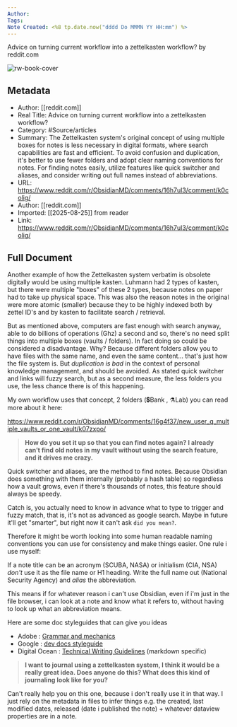 ```yaml
---
Author: 
Tags:
Note Created: <%8 tp.date.now("dddd Do MMMN YY HH:mm") %>
---
```

Advice on turning current workflow into a zettelkasten workflow? by reddit.com

![rw-book-cover](https://www.redditstatic.com/desktop2x/img/favicon/android-icon-192x192.png)

## Metadata
- Author: [[reddit.com]]
- Real Title: Advice on turning current workflow into a zettelkasten workflow?
- Category: #Source/articles
- Summary: The Zettelkasten system's original concept of using multiple boxes for notes is less necessary in digital formats, where search capabilities are fast and efficient. To avoid confusion and duplication, it's better to use fewer folders and adopt clear naming conventions for notes. For finding notes easily, utilize features like quick switcher and aliases, and consider writing out full names instead of abbreviations.
- URL: https://www.reddit.com/r/ObsidianMD/comments/16h7ul3/comment/k0colig/
- Author: [[reddit.com]]
- Imported: [[2025-08-25]] from reader
- Link: https://www.reddit.com/r/ObsidianMD/comments/16h7ul3/comment/k0colig/

## Full Document
Another example of how the Zettelkasten system verbatim is obsolete digitally would be using multiple kasten. Luhmann had 2 types of kasten, but there were multiple "boxes" of these 2 types, because notes on paper had to take up physical space. This was also the reason notes in the original were more atomic (smaller) because they to be highly indexed both by zettel ID's and by kasten to facilitate search / retrieval.

But as mentioned above, computers are fast enough with search anyway, able to do billions of operations (Ghz) a second and so, there's no need split things into multiple boxes (vaults / folders). In fact doing so could be considered a disadvantage. Why? Because different folders allow you to have files with the same name, and even the same content... that's just how the file system is. But *duplication is bad* in the context of personal knowledge management, and should be avoided. As stated quick switcher and links will fuzzy search, but as a second measure, the less folders you use, the less chance there is of this happening.

My own workflow uses that concept, 2 folders (💲Bank , ⚗️Lab) you can read more about it here:

<https://www.reddit.com/r/ObsidianMD/comments/16g4f37/new_user_q_multiple_vaults_or_one_vault/k07zxpo/>

>   **How do you set it up so that you can find notes again? I already can’t find old notes in my vault without using the search feature, and it drives me crazy.** 
> 
>  

Quick switcher and aliases, are the method to find notes. Because Obsidian does something with them internally (probably a hash table) so regardless how a vault grows, even if there's thousands of notes, this feature should always be speedy.

Catch is, you actually need to know in advance what to type to trigger and fuzzy match, that is, it's not as advanced as google search. Maybe in future it'll get "smarter", but right now it can't ask `did you mean?`.

Therefore it might be worth looking into some human readable naming conventions you can use for consistency and make things easier. One rule i use myself:

If a note title can be an acronym (SCUBA, NASA) or initialism (CIA, NSA) *don't* use it as the file name or H1 heading. Write the full name out (National Security Agency) and *alias* the abbreviation.

This means if for whatever reason i can't use Obsidian, even if i'm just in the file browser, i can look at a note and know what it refers to, without having to look up what an abbreviation means.

Here are some doc styleguides that can give you ideas

* Adobe : [Grammar and mechanics](https://spectrum.adobe.com/page/grammar-and-mechanics/)
* Google : [dev docs styleguide](https://developers.google.com/style)
* Digital Ocean : [Technical Writing Guidelines](https://www.digitalocean.com/community/tutorials/digitalocean-s-technical-writing-guidelines) (markdown specific)

>   **I want to journal using a zettelkasten system, I think it would be a really great idea. Does anyone do this? What does this kind of journaling look like for you?** 
> 
>  

Can't really help you on this one, because i don't really use it in that way. I just rely on the metadata in files to infer things e.g. the created, last modified dates, released (date i published the note) + whatever dataview properties are in a note.
